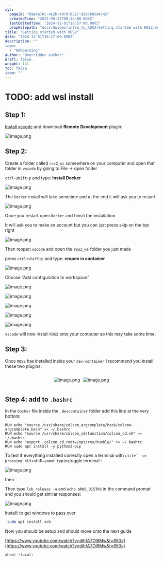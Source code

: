 ```yaml
---
sys:
  pageId: "89e0a78c-4e2b-4070-b327-d28cb0694742"
  createdTime: "2024-08-21T00:24:00.000Z"
  lastEditedTime: "2024-11-01T18:57:00.000Z"
  propFilepath: "docs/Guides/intro_to_ROS2/Getting started with ROS2.md"
title: "Getting started with ROS2"
date: "2024-11-01T18:57:00.000Z"
description: ""
tags:
  - "Onboarding"
author: "Overridden author"
draft: false
weight: 141
toc: false
icon: ""
---
```


# TODO: add wsl install

## Step 1:

[Install vscode](https://code.visualstudio.com/download) and download **Remote Development** plugin:

![image.png](https://prod-files-secure.s3.us-west-2.amazonaws.com/d518164a-d88e-44d1-a4ee-3adb3bd8bce0/efb52993-1881-4a40-b95e-6f020334f022/image.png?X-Amz-Algorithm=AWS4-HMAC-SHA256&X-Amz-Content-Sha256=UNSIGNED-PAYLOAD&X-Amz-Credential=ASIAZI2LB466TGN6LRTY%2F20250423%2Fus-west-2%2Fs3%2Faws4_request&X-Amz-Date=20250423T140903Z&X-Amz-Expires=3600&X-Amz-Security-Token=IQoJb3JpZ2luX2VjEGUaCXVzLXdlc3QtMiJGMEQCIFO3dBR2d9318V%2BRF1UyIKSg29hfxz1YtYLx2ULfVSfHAiB9cnyV9xmfR%2F8Qb3rWzFOajUP5dyxH%2Fd647A8qk%2BS86CqIBAju%2F%2F%2F%2F%2F%2F%2F%2F%2F%2F8BEAAaDDYzNzQyMzE4MzgwNSIMs8YVqs1xnI0IvvhIKtwDkYmgPiiQi81ybnVPGXuerGeaJ%2BpyhR9EoU9SdZS4HH9h%2BdzKsyuGEJ1IQ0iGSrQlx1rZgTInzs8ERLOKSDNBBPjytMl4aOHx0FhGF472xPlUOcRkBjxWrXTpipqI6w%2FP53v7hHujoHHq6qB69KZwSrZhvkxK%2BBnkO4e%2Fqu9b5izAx1rANwyyFimMmNWRy6X6cFtJpE%2BOozpYTj%2BvOnHV07sGtpg34LLONYHSMFjEUAB6MbpF7STw3Vfhrn8jPAcEK8jGXFd5kOP7HoG6s7Kkhvvl%2BuVwZN2Qo2SOyWfnZy5D3FG65IcKFafOy5oPWqRaPQyWPp5TKUtfaX3TsLapZskUlqUn1rwOgK47FqsLXbk73DS0bxKUh0WAoMOyeZuVAsDO3e5E%2FBb5DNKLzCoBPGtMXuOieGPlHp2tTpjctIN4xZIbDYu7FTFuRayTpu0IFr9LCIBG4xlUS4FCssv9zvOGeuqfcYqYG4lcQxKoWZyBtt2PaiUCUSXY9wViKiVFyvgB3nRCHBA2cpC97YTLikZyD9Ii1NC5uU%2Bv3FlZSc69eyG5YVvx1PmpZzUGnE7n8%2FkOns%2BvgSyQpPuJ3DN1hEDJps%2BISpwtC9YiyRdQ%2BAfOG3FAxD1NdjpJ4Bow5LujwAY6pgECHIquJ4CVVWk8tVp9oyzLF6xHYmao%2BPX0pc9TMp9ZcmWb%2B4W7PGQ8ghB3kLRCCn%2BOA7xiYich7CtFif36S2KwtNUpExdCsX4TofSBp4OcJshSrwQS%2FKY7WGgJwhVDmTm4EaD668SIduYbw2Bsqmcr30Vuh2A6fd8B8rNnVeGARcVPmDdeF3a7FUffSrZsn2o4JmEuyztSQEuvn%2Fx50MOywmgXeuyP&X-Amz-Signature=c6041a455c597170b243f769984e9cee8387709e901d4e47964183035d8c5f77&X-Amz-SignedHeaders=host&x-id=GetObject)

## Step 2:

Create a folder called `ros2_ws` somewhere on your computer and open that folder in `vscode` by going to File → open folder 

`ctrl+shift+p` and type: **Install Docker**

![image.png](https://prod-files-secure.s3.us-west-2.amazonaws.com/d518164a-d88e-44d1-a4ee-3adb3bd8bce0/2269dc0e-1cd5-47ff-bceb-c04ad9b2eab0/image.png?X-Amz-Algorithm=AWS4-HMAC-SHA256&X-Amz-Content-Sha256=UNSIGNED-PAYLOAD&X-Amz-Credential=ASIAZI2LB466TGN6LRTY%2F20250423%2Fus-west-2%2Fs3%2Faws4_request&X-Amz-Date=20250423T140903Z&X-Amz-Expires=3600&X-Amz-Security-Token=IQoJb3JpZ2luX2VjEGUaCXVzLXdlc3QtMiJGMEQCIFO3dBR2d9318V%2BRF1UyIKSg29hfxz1YtYLx2ULfVSfHAiB9cnyV9xmfR%2F8Qb3rWzFOajUP5dyxH%2Fd647A8qk%2BS86CqIBAju%2F%2F%2F%2F%2F%2F%2F%2F%2F%2F8BEAAaDDYzNzQyMzE4MzgwNSIMs8YVqs1xnI0IvvhIKtwDkYmgPiiQi81ybnVPGXuerGeaJ%2BpyhR9EoU9SdZS4HH9h%2BdzKsyuGEJ1IQ0iGSrQlx1rZgTInzs8ERLOKSDNBBPjytMl4aOHx0FhGF472xPlUOcRkBjxWrXTpipqI6w%2FP53v7hHujoHHq6qB69KZwSrZhvkxK%2BBnkO4e%2Fqu9b5izAx1rANwyyFimMmNWRy6X6cFtJpE%2BOozpYTj%2BvOnHV07sGtpg34LLONYHSMFjEUAB6MbpF7STw3Vfhrn8jPAcEK8jGXFd5kOP7HoG6s7Kkhvvl%2BuVwZN2Qo2SOyWfnZy5D3FG65IcKFafOy5oPWqRaPQyWPp5TKUtfaX3TsLapZskUlqUn1rwOgK47FqsLXbk73DS0bxKUh0WAoMOyeZuVAsDO3e5E%2FBb5DNKLzCoBPGtMXuOieGPlHp2tTpjctIN4xZIbDYu7FTFuRayTpu0IFr9LCIBG4xlUS4FCssv9zvOGeuqfcYqYG4lcQxKoWZyBtt2PaiUCUSXY9wViKiVFyvgB3nRCHBA2cpC97YTLikZyD9Ii1NC5uU%2Bv3FlZSc69eyG5YVvx1PmpZzUGnE7n8%2FkOns%2BvgSyQpPuJ3DN1hEDJps%2BISpwtC9YiyRdQ%2BAfOG3FAxD1NdjpJ4Bow5LujwAY6pgECHIquJ4CVVWk8tVp9oyzLF6xHYmao%2BPX0pc9TMp9ZcmWb%2B4W7PGQ8ghB3kLRCCn%2BOA7xiYich7CtFif36S2KwtNUpExdCsX4TofSBp4OcJshSrwQS%2FKY7WGgJwhVDmTm4EaD668SIduYbw2Bsqmcr30Vuh2A6fd8B8rNnVeGARcVPmDdeF3a7FUffSrZsn2o4JmEuyztSQEuvn%2Fx50MOywmgXeuyP&X-Amz-Signature=71cdc4fc610224e061d8d6d65a56fb4bf4ac5938e6ccf8bf326f814409abee49&X-Amz-SignedHeaders=host&x-id=GetObject)

The `Docker` install will take sometime and at the end it will ask you to restart

![image.png](https://prod-files-secure.s3.us-west-2.amazonaws.com/d518164a-d88e-44d1-a4ee-3adb3bd8bce0/ed233f78-be33-4b1f-b89c-9c346c0e961e/image.png?X-Amz-Algorithm=AWS4-HMAC-SHA256&X-Amz-Content-Sha256=UNSIGNED-PAYLOAD&X-Amz-Credential=ASIAZI2LB466TGN6LRTY%2F20250423%2Fus-west-2%2Fs3%2Faws4_request&X-Amz-Date=20250423T140903Z&X-Amz-Expires=3600&X-Amz-Security-Token=IQoJb3JpZ2luX2VjEGUaCXVzLXdlc3QtMiJGMEQCIFO3dBR2d9318V%2BRF1UyIKSg29hfxz1YtYLx2ULfVSfHAiB9cnyV9xmfR%2F8Qb3rWzFOajUP5dyxH%2Fd647A8qk%2BS86CqIBAju%2F%2F%2F%2F%2F%2F%2F%2F%2F%2F8BEAAaDDYzNzQyMzE4MzgwNSIMs8YVqs1xnI0IvvhIKtwDkYmgPiiQi81ybnVPGXuerGeaJ%2BpyhR9EoU9SdZS4HH9h%2BdzKsyuGEJ1IQ0iGSrQlx1rZgTInzs8ERLOKSDNBBPjytMl4aOHx0FhGF472xPlUOcRkBjxWrXTpipqI6w%2FP53v7hHujoHHq6qB69KZwSrZhvkxK%2BBnkO4e%2Fqu9b5izAx1rANwyyFimMmNWRy6X6cFtJpE%2BOozpYTj%2BvOnHV07sGtpg34LLONYHSMFjEUAB6MbpF7STw3Vfhrn8jPAcEK8jGXFd5kOP7HoG6s7Kkhvvl%2BuVwZN2Qo2SOyWfnZy5D3FG65IcKFafOy5oPWqRaPQyWPp5TKUtfaX3TsLapZskUlqUn1rwOgK47FqsLXbk73DS0bxKUh0WAoMOyeZuVAsDO3e5E%2FBb5DNKLzCoBPGtMXuOieGPlHp2tTpjctIN4xZIbDYu7FTFuRayTpu0IFr9LCIBG4xlUS4FCssv9zvOGeuqfcYqYG4lcQxKoWZyBtt2PaiUCUSXY9wViKiVFyvgB3nRCHBA2cpC97YTLikZyD9Ii1NC5uU%2Bv3FlZSc69eyG5YVvx1PmpZzUGnE7n8%2FkOns%2BvgSyQpPuJ3DN1hEDJps%2BISpwtC9YiyRdQ%2BAfOG3FAxD1NdjpJ4Bow5LujwAY6pgECHIquJ4CVVWk8tVp9oyzLF6xHYmao%2BPX0pc9TMp9ZcmWb%2B4W7PGQ8ghB3kLRCCn%2BOA7xiYich7CtFif36S2KwtNUpExdCsX4TofSBp4OcJshSrwQS%2FKY7WGgJwhVDmTm4EaD668SIduYbw2Bsqmcr30Vuh2A6fd8B8rNnVeGARcVPmDdeF3a7FUffSrZsn2o4JmEuyztSQEuvn%2Fx50MOywmgXeuyP&X-Amz-Signature=67282f64353335b784a00c1d1979256ad9d6dd95b1514d3446d3a9f6f788a882&X-Amz-SignedHeaders=host&x-id=GetObject)

Once you restart open `Docker` and finish the installation

It will ask you to make an account but you can just press skip on the top right

![image.png](https://prod-files-secure.s3.us-west-2.amazonaws.com/d518164a-d88e-44d1-a4ee-3adb3bd8bce0/21010ad9-1659-4fd9-9f59-9932a09b2a3d/image.png?X-Amz-Algorithm=AWS4-HMAC-SHA256&X-Amz-Content-Sha256=UNSIGNED-PAYLOAD&X-Amz-Credential=ASIAZI2LB466TGN6LRTY%2F20250423%2Fus-west-2%2Fs3%2Faws4_request&X-Amz-Date=20250423T140903Z&X-Amz-Expires=3600&X-Amz-Security-Token=IQoJb3JpZ2luX2VjEGUaCXVzLXdlc3QtMiJGMEQCIFO3dBR2d9318V%2BRF1UyIKSg29hfxz1YtYLx2ULfVSfHAiB9cnyV9xmfR%2F8Qb3rWzFOajUP5dyxH%2Fd647A8qk%2BS86CqIBAju%2F%2F%2F%2F%2F%2F%2F%2F%2F%2F8BEAAaDDYzNzQyMzE4MzgwNSIMs8YVqs1xnI0IvvhIKtwDkYmgPiiQi81ybnVPGXuerGeaJ%2BpyhR9EoU9SdZS4HH9h%2BdzKsyuGEJ1IQ0iGSrQlx1rZgTInzs8ERLOKSDNBBPjytMl4aOHx0FhGF472xPlUOcRkBjxWrXTpipqI6w%2FP53v7hHujoHHq6qB69KZwSrZhvkxK%2BBnkO4e%2Fqu9b5izAx1rANwyyFimMmNWRy6X6cFtJpE%2BOozpYTj%2BvOnHV07sGtpg34LLONYHSMFjEUAB6MbpF7STw3Vfhrn8jPAcEK8jGXFd5kOP7HoG6s7Kkhvvl%2BuVwZN2Qo2SOyWfnZy5D3FG65IcKFafOy5oPWqRaPQyWPp5TKUtfaX3TsLapZskUlqUn1rwOgK47FqsLXbk73DS0bxKUh0WAoMOyeZuVAsDO3e5E%2FBb5DNKLzCoBPGtMXuOieGPlHp2tTpjctIN4xZIbDYu7FTFuRayTpu0IFr9LCIBG4xlUS4FCssv9zvOGeuqfcYqYG4lcQxKoWZyBtt2PaiUCUSXY9wViKiVFyvgB3nRCHBA2cpC97YTLikZyD9Ii1NC5uU%2Bv3FlZSc69eyG5YVvx1PmpZzUGnE7n8%2FkOns%2BvgSyQpPuJ3DN1hEDJps%2BISpwtC9YiyRdQ%2BAfOG3FAxD1NdjpJ4Bow5LujwAY6pgECHIquJ4CVVWk8tVp9oyzLF6xHYmao%2BPX0pc9TMp9ZcmWb%2B4W7PGQ8ghB3kLRCCn%2BOA7xiYich7CtFif36S2KwtNUpExdCsX4TofSBp4OcJshSrwQS%2FKY7WGgJwhVDmTm4EaD668SIduYbw2Bsqmcr30Vuh2A6fd8B8rNnVeGARcVPmDdeF3a7FUffSrZsn2o4JmEuyztSQEuvn%2Fx50MOywmgXeuyP&X-Amz-Signature=8dc0b1bea8932ddad571cf217c2afc7811143fedbc1c98998c5e8a5f285f9613&X-Amz-SignedHeaders=host&x-id=GetObject)

Then reopen `vscode` and open the `ros2_ws` folder you just made

press `ctrl+shift+p` and type: **reopen in container**

![image.png](https://prod-files-secure.s3.us-west-2.amazonaws.com/d518164a-d88e-44d1-a4ee-3adb3bd8bce0/4e93b8c2-41ad-488c-8095-c74205196118/image.png?X-Amz-Algorithm=AWS4-HMAC-SHA256&X-Amz-Content-Sha256=UNSIGNED-PAYLOAD&X-Amz-Credential=ASIAZI2LB466TGN6LRTY%2F20250423%2Fus-west-2%2Fs3%2Faws4_request&X-Amz-Date=20250423T140903Z&X-Amz-Expires=3600&X-Amz-Security-Token=IQoJb3JpZ2luX2VjEGUaCXVzLXdlc3QtMiJGMEQCIFO3dBR2d9318V%2BRF1UyIKSg29hfxz1YtYLx2ULfVSfHAiB9cnyV9xmfR%2F8Qb3rWzFOajUP5dyxH%2Fd647A8qk%2BS86CqIBAju%2F%2F%2F%2F%2F%2F%2F%2F%2F%2F8BEAAaDDYzNzQyMzE4MzgwNSIMs8YVqs1xnI0IvvhIKtwDkYmgPiiQi81ybnVPGXuerGeaJ%2BpyhR9EoU9SdZS4HH9h%2BdzKsyuGEJ1IQ0iGSrQlx1rZgTInzs8ERLOKSDNBBPjytMl4aOHx0FhGF472xPlUOcRkBjxWrXTpipqI6w%2FP53v7hHujoHHq6qB69KZwSrZhvkxK%2BBnkO4e%2Fqu9b5izAx1rANwyyFimMmNWRy6X6cFtJpE%2BOozpYTj%2BvOnHV07sGtpg34LLONYHSMFjEUAB6MbpF7STw3Vfhrn8jPAcEK8jGXFd5kOP7HoG6s7Kkhvvl%2BuVwZN2Qo2SOyWfnZy5D3FG65IcKFafOy5oPWqRaPQyWPp5TKUtfaX3TsLapZskUlqUn1rwOgK47FqsLXbk73DS0bxKUh0WAoMOyeZuVAsDO3e5E%2FBb5DNKLzCoBPGtMXuOieGPlHp2tTpjctIN4xZIbDYu7FTFuRayTpu0IFr9LCIBG4xlUS4FCssv9zvOGeuqfcYqYG4lcQxKoWZyBtt2PaiUCUSXY9wViKiVFyvgB3nRCHBA2cpC97YTLikZyD9Ii1NC5uU%2Bv3FlZSc69eyG5YVvx1PmpZzUGnE7n8%2FkOns%2BvgSyQpPuJ3DN1hEDJps%2BISpwtC9YiyRdQ%2BAfOG3FAxD1NdjpJ4Bow5LujwAY6pgECHIquJ4CVVWk8tVp9oyzLF6xHYmao%2BPX0pc9TMp9ZcmWb%2B4W7PGQ8ghB3kLRCCn%2BOA7xiYich7CtFif36S2KwtNUpExdCsX4TofSBp4OcJshSrwQS%2FKY7WGgJwhVDmTm4EaD668SIduYbw2Bsqmcr30Vuh2A6fd8B8rNnVeGARcVPmDdeF3a7FUffSrZsn2o4JmEuyztSQEuvn%2Fx50MOywmgXeuyP&X-Amz-Signature=a65cf0548fba3145742a564c7094cf7b1642c3280c81b46277f2a3bb8d20314d&X-Amz-SignedHeaders=host&x-id=GetObject)

Choose “Add configuration to workspace”

![image.png](https://prod-files-secure.s3.us-west-2.amazonaws.com/d518164a-d88e-44d1-a4ee-3adb3bd8bce0/9560b282-5060-4989-ba37-97e7b2c22476/image.png?X-Amz-Algorithm=AWS4-HMAC-SHA256&X-Amz-Content-Sha256=UNSIGNED-PAYLOAD&X-Amz-Credential=ASIAZI2LB466TGN6LRTY%2F20250423%2Fus-west-2%2Fs3%2Faws4_request&X-Amz-Date=20250423T140903Z&X-Amz-Expires=3600&X-Amz-Security-Token=IQoJb3JpZ2luX2VjEGUaCXVzLXdlc3QtMiJGMEQCIFO3dBR2d9318V%2BRF1UyIKSg29hfxz1YtYLx2ULfVSfHAiB9cnyV9xmfR%2F8Qb3rWzFOajUP5dyxH%2Fd647A8qk%2BS86CqIBAju%2F%2F%2F%2F%2F%2F%2F%2F%2F%2F8BEAAaDDYzNzQyMzE4MzgwNSIMs8YVqs1xnI0IvvhIKtwDkYmgPiiQi81ybnVPGXuerGeaJ%2BpyhR9EoU9SdZS4HH9h%2BdzKsyuGEJ1IQ0iGSrQlx1rZgTInzs8ERLOKSDNBBPjytMl4aOHx0FhGF472xPlUOcRkBjxWrXTpipqI6w%2FP53v7hHujoHHq6qB69KZwSrZhvkxK%2BBnkO4e%2Fqu9b5izAx1rANwyyFimMmNWRy6X6cFtJpE%2BOozpYTj%2BvOnHV07sGtpg34LLONYHSMFjEUAB6MbpF7STw3Vfhrn8jPAcEK8jGXFd5kOP7HoG6s7Kkhvvl%2BuVwZN2Qo2SOyWfnZy5D3FG65IcKFafOy5oPWqRaPQyWPp5TKUtfaX3TsLapZskUlqUn1rwOgK47FqsLXbk73DS0bxKUh0WAoMOyeZuVAsDO3e5E%2FBb5DNKLzCoBPGtMXuOieGPlHp2tTpjctIN4xZIbDYu7FTFuRayTpu0IFr9LCIBG4xlUS4FCssv9zvOGeuqfcYqYG4lcQxKoWZyBtt2PaiUCUSXY9wViKiVFyvgB3nRCHBA2cpC97YTLikZyD9Ii1NC5uU%2Bv3FlZSc69eyG5YVvx1PmpZzUGnE7n8%2FkOns%2BvgSyQpPuJ3DN1hEDJps%2BISpwtC9YiyRdQ%2BAfOG3FAxD1NdjpJ4Bow5LujwAY6pgECHIquJ4CVVWk8tVp9oyzLF6xHYmao%2BPX0pc9TMp9ZcmWb%2B4W7PGQ8ghB3kLRCCn%2BOA7xiYich7CtFif36S2KwtNUpExdCsX4TofSBp4OcJshSrwQS%2FKY7WGgJwhVDmTm4EaD668SIduYbw2Bsqmcr30Vuh2A6fd8B8rNnVeGARcVPmDdeF3a7FUffSrZsn2o4JmEuyztSQEuvn%2Fx50MOywmgXeuyP&X-Amz-Signature=81d6f6820422180e8c8ee6cf893e036c87534854fa8592d8c52cf4bf25ebfc23&X-Amz-SignedHeaders=host&x-id=GetObject)

![image.png](https://prod-files-secure.s3.us-west-2.amazonaws.com/d518164a-d88e-44d1-a4ee-3adb3bd8bce0/2ee63f81-886b-48e8-a553-dc6e5eac99e4/image.png?X-Amz-Algorithm=AWS4-HMAC-SHA256&X-Amz-Content-Sha256=UNSIGNED-PAYLOAD&X-Amz-Credential=ASIAZI2LB466TGN6LRTY%2F20250423%2Fus-west-2%2Fs3%2Faws4_request&X-Amz-Date=20250423T140903Z&X-Amz-Expires=3600&X-Amz-Security-Token=IQoJb3JpZ2luX2VjEGUaCXVzLXdlc3QtMiJGMEQCIFO3dBR2d9318V%2BRF1UyIKSg29hfxz1YtYLx2ULfVSfHAiB9cnyV9xmfR%2F8Qb3rWzFOajUP5dyxH%2Fd647A8qk%2BS86CqIBAju%2F%2F%2F%2F%2F%2F%2F%2F%2F%2F8BEAAaDDYzNzQyMzE4MzgwNSIMs8YVqs1xnI0IvvhIKtwDkYmgPiiQi81ybnVPGXuerGeaJ%2BpyhR9EoU9SdZS4HH9h%2BdzKsyuGEJ1IQ0iGSrQlx1rZgTInzs8ERLOKSDNBBPjytMl4aOHx0FhGF472xPlUOcRkBjxWrXTpipqI6w%2FP53v7hHujoHHq6qB69KZwSrZhvkxK%2BBnkO4e%2Fqu9b5izAx1rANwyyFimMmNWRy6X6cFtJpE%2BOozpYTj%2BvOnHV07sGtpg34LLONYHSMFjEUAB6MbpF7STw3Vfhrn8jPAcEK8jGXFd5kOP7HoG6s7Kkhvvl%2BuVwZN2Qo2SOyWfnZy5D3FG65IcKFafOy5oPWqRaPQyWPp5TKUtfaX3TsLapZskUlqUn1rwOgK47FqsLXbk73DS0bxKUh0WAoMOyeZuVAsDO3e5E%2FBb5DNKLzCoBPGtMXuOieGPlHp2tTpjctIN4xZIbDYu7FTFuRayTpu0IFr9LCIBG4xlUS4FCssv9zvOGeuqfcYqYG4lcQxKoWZyBtt2PaiUCUSXY9wViKiVFyvgB3nRCHBA2cpC97YTLikZyD9Ii1NC5uU%2Bv3FlZSc69eyG5YVvx1PmpZzUGnE7n8%2FkOns%2BvgSyQpPuJ3DN1hEDJps%2BISpwtC9YiyRdQ%2BAfOG3FAxD1NdjpJ4Bow5LujwAY6pgECHIquJ4CVVWk8tVp9oyzLF6xHYmao%2BPX0pc9TMp9ZcmWb%2B4W7PGQ8ghB3kLRCCn%2BOA7xiYich7CtFif36S2KwtNUpExdCsX4TofSBp4OcJshSrwQS%2FKY7WGgJwhVDmTm4EaD668SIduYbw2Bsqmcr30Vuh2A6fd8B8rNnVeGARcVPmDdeF3a7FUffSrZsn2o4JmEuyztSQEuvn%2Fx50MOywmgXeuyP&X-Amz-Signature=af1dfca290b8eb902c4bcf54ed3a94dc586aee7e42b0bc26620ce7327548ebe4&X-Amz-SignedHeaders=host&x-id=GetObject)

![image.png](https://prod-files-secure.s3.us-west-2.amazonaws.com/d518164a-d88e-44d1-a4ee-3adb3bd8bce0/ae1580b2-b048-407e-aed9-b584224a7a04/image.png?X-Amz-Algorithm=AWS4-HMAC-SHA256&X-Amz-Content-Sha256=UNSIGNED-PAYLOAD&X-Amz-Credential=ASIAZI2LB466TGN6LRTY%2F20250423%2Fus-west-2%2Fs3%2Faws4_request&X-Amz-Date=20250423T140903Z&X-Amz-Expires=3600&X-Amz-Security-Token=IQoJb3JpZ2luX2VjEGUaCXVzLXdlc3QtMiJGMEQCIFO3dBR2d9318V%2BRF1UyIKSg29hfxz1YtYLx2ULfVSfHAiB9cnyV9xmfR%2F8Qb3rWzFOajUP5dyxH%2Fd647A8qk%2BS86CqIBAju%2F%2F%2F%2F%2F%2F%2F%2F%2F%2F8BEAAaDDYzNzQyMzE4MzgwNSIMs8YVqs1xnI0IvvhIKtwDkYmgPiiQi81ybnVPGXuerGeaJ%2BpyhR9EoU9SdZS4HH9h%2BdzKsyuGEJ1IQ0iGSrQlx1rZgTInzs8ERLOKSDNBBPjytMl4aOHx0FhGF472xPlUOcRkBjxWrXTpipqI6w%2FP53v7hHujoHHq6qB69KZwSrZhvkxK%2BBnkO4e%2Fqu9b5izAx1rANwyyFimMmNWRy6X6cFtJpE%2BOozpYTj%2BvOnHV07sGtpg34LLONYHSMFjEUAB6MbpF7STw3Vfhrn8jPAcEK8jGXFd5kOP7HoG6s7Kkhvvl%2BuVwZN2Qo2SOyWfnZy5D3FG65IcKFafOy5oPWqRaPQyWPp5TKUtfaX3TsLapZskUlqUn1rwOgK47FqsLXbk73DS0bxKUh0WAoMOyeZuVAsDO3e5E%2FBb5DNKLzCoBPGtMXuOieGPlHp2tTpjctIN4xZIbDYu7FTFuRayTpu0IFr9LCIBG4xlUS4FCssv9zvOGeuqfcYqYG4lcQxKoWZyBtt2PaiUCUSXY9wViKiVFyvgB3nRCHBA2cpC97YTLikZyD9Ii1NC5uU%2Bv3FlZSc69eyG5YVvx1PmpZzUGnE7n8%2FkOns%2BvgSyQpPuJ3DN1hEDJps%2BISpwtC9YiyRdQ%2BAfOG3FAxD1NdjpJ4Bow5LujwAY6pgECHIquJ4CVVWk8tVp9oyzLF6xHYmao%2BPX0pc9TMp9ZcmWb%2B4W7PGQ8ghB3kLRCCn%2BOA7xiYich7CtFif36S2KwtNUpExdCsX4TofSBp4OcJshSrwQS%2FKY7WGgJwhVDmTm4EaD668SIduYbw2Bsqmcr30Vuh2A6fd8B8rNnVeGARcVPmDdeF3a7FUffSrZsn2o4JmEuyztSQEuvn%2Fx50MOywmgXeuyP&X-Amz-Signature=d94d7ac2bf5746d2166ebd02a477d31f119f3645a584aad1051b222bad80dabe&X-Amz-SignedHeaders=host&x-id=GetObject)

![image.png](https://prod-files-secure.s3.us-west-2.amazonaws.com/d518164a-d88e-44d1-a4ee-3adb3bd8bce0/53255b28-f75e-430f-b9e3-c0ac8577e42b/image.png?X-Amz-Algorithm=AWS4-HMAC-SHA256&X-Amz-Content-Sha256=UNSIGNED-PAYLOAD&X-Amz-Credential=ASIAZI2LB466TGN6LRTY%2F20250423%2Fus-west-2%2Fs3%2Faws4_request&X-Amz-Date=20250423T140903Z&X-Amz-Expires=3600&X-Amz-Security-Token=IQoJb3JpZ2luX2VjEGUaCXVzLXdlc3QtMiJGMEQCIFO3dBR2d9318V%2BRF1UyIKSg29hfxz1YtYLx2ULfVSfHAiB9cnyV9xmfR%2F8Qb3rWzFOajUP5dyxH%2Fd647A8qk%2BS86CqIBAju%2F%2F%2F%2F%2F%2F%2F%2F%2F%2F8BEAAaDDYzNzQyMzE4MzgwNSIMs8YVqs1xnI0IvvhIKtwDkYmgPiiQi81ybnVPGXuerGeaJ%2BpyhR9EoU9SdZS4HH9h%2BdzKsyuGEJ1IQ0iGSrQlx1rZgTInzs8ERLOKSDNBBPjytMl4aOHx0FhGF472xPlUOcRkBjxWrXTpipqI6w%2FP53v7hHujoHHq6qB69KZwSrZhvkxK%2BBnkO4e%2Fqu9b5izAx1rANwyyFimMmNWRy6X6cFtJpE%2BOozpYTj%2BvOnHV07sGtpg34LLONYHSMFjEUAB6MbpF7STw3Vfhrn8jPAcEK8jGXFd5kOP7HoG6s7Kkhvvl%2BuVwZN2Qo2SOyWfnZy5D3FG65IcKFafOy5oPWqRaPQyWPp5TKUtfaX3TsLapZskUlqUn1rwOgK47FqsLXbk73DS0bxKUh0WAoMOyeZuVAsDO3e5E%2FBb5DNKLzCoBPGtMXuOieGPlHp2tTpjctIN4xZIbDYu7FTFuRayTpu0IFr9LCIBG4xlUS4FCssv9zvOGeuqfcYqYG4lcQxKoWZyBtt2PaiUCUSXY9wViKiVFyvgB3nRCHBA2cpC97YTLikZyD9Ii1NC5uU%2Bv3FlZSc69eyG5YVvx1PmpZzUGnE7n8%2FkOns%2BvgSyQpPuJ3DN1hEDJps%2BISpwtC9YiyRdQ%2BAfOG3FAxD1NdjpJ4Bow5LujwAY6pgECHIquJ4CVVWk8tVp9oyzLF6xHYmao%2BPX0pc9TMp9ZcmWb%2B4W7PGQ8ghB3kLRCCn%2BOA7xiYich7CtFif36S2KwtNUpExdCsX4TofSBp4OcJshSrwQS%2FKY7WGgJwhVDmTm4EaD668SIduYbw2Bsqmcr30Vuh2A6fd8B8rNnVeGARcVPmDdeF3a7FUffSrZsn2o4JmEuyztSQEuvn%2Fx50MOywmgXeuyP&X-Amz-Signature=d9916a6c83adda74dc8f1ebf23a860e79dc07f2e6fe1efdf04027d99da36d11d&X-Amz-SignedHeaders=host&x-id=GetObject)

![image.png](https://prod-files-secure.s3.us-west-2.amazonaws.com/d518164a-d88e-44d1-a4ee-3adb3bd8bce0/7c562767-5af9-4ffb-97d1-327bcdf4ee00/image.png?X-Amz-Algorithm=AWS4-HMAC-SHA256&X-Amz-Content-Sha256=UNSIGNED-PAYLOAD&X-Amz-Credential=ASIAZI2LB466TGN6LRTY%2F20250423%2Fus-west-2%2Fs3%2Faws4_request&X-Amz-Date=20250423T140903Z&X-Amz-Expires=3600&X-Amz-Security-Token=IQoJb3JpZ2luX2VjEGUaCXVzLXdlc3QtMiJGMEQCIFO3dBR2d9318V%2BRF1UyIKSg29hfxz1YtYLx2ULfVSfHAiB9cnyV9xmfR%2F8Qb3rWzFOajUP5dyxH%2Fd647A8qk%2BS86CqIBAju%2F%2F%2F%2F%2F%2F%2F%2F%2F%2F8BEAAaDDYzNzQyMzE4MzgwNSIMs8YVqs1xnI0IvvhIKtwDkYmgPiiQi81ybnVPGXuerGeaJ%2BpyhR9EoU9SdZS4HH9h%2BdzKsyuGEJ1IQ0iGSrQlx1rZgTInzs8ERLOKSDNBBPjytMl4aOHx0FhGF472xPlUOcRkBjxWrXTpipqI6w%2FP53v7hHujoHHq6qB69KZwSrZhvkxK%2BBnkO4e%2Fqu9b5izAx1rANwyyFimMmNWRy6X6cFtJpE%2BOozpYTj%2BvOnHV07sGtpg34LLONYHSMFjEUAB6MbpF7STw3Vfhrn8jPAcEK8jGXFd5kOP7HoG6s7Kkhvvl%2BuVwZN2Qo2SOyWfnZy5D3FG65IcKFafOy5oPWqRaPQyWPp5TKUtfaX3TsLapZskUlqUn1rwOgK47FqsLXbk73DS0bxKUh0WAoMOyeZuVAsDO3e5E%2FBb5DNKLzCoBPGtMXuOieGPlHp2tTpjctIN4xZIbDYu7FTFuRayTpu0IFr9LCIBG4xlUS4FCssv9zvOGeuqfcYqYG4lcQxKoWZyBtt2PaiUCUSXY9wViKiVFyvgB3nRCHBA2cpC97YTLikZyD9Ii1NC5uU%2Bv3FlZSc69eyG5YVvx1PmpZzUGnE7n8%2FkOns%2BvgSyQpPuJ3DN1hEDJps%2BISpwtC9YiyRdQ%2BAfOG3FAxD1NdjpJ4Bow5LujwAY6pgECHIquJ4CVVWk8tVp9oyzLF6xHYmao%2BPX0pc9TMp9ZcmWb%2B4W7PGQ8ghB3kLRCCn%2BOA7xiYich7CtFif36S2KwtNUpExdCsX4TofSBp4OcJshSrwQS%2FKY7WGgJwhVDmTm4EaD668SIduYbw2Bsqmcr30Vuh2A6fd8B8rNnVeGARcVPmDdeF3a7FUffSrZsn2o4JmEuyztSQEuvn%2Fx50MOywmgXeuyP&X-Amz-Signature=142cd2db54821cf71aa131fb593ea7d4ce606d49114d53cd3bc9dc48536d85ea&X-Amz-SignedHeaders=host&x-id=GetObject)

`vscode` will now install `ROS2` onto your computer so this may take some time.

## Step 3:

Once `ROS2` has installed inside your `dev-container` I recommend you install these two plugins:

<div style="display: flex;flex-direction: row; column-gap:10px; max-width: 630px;justify-content: center;">
<div>

![image.png](https://prod-files-secure.s3.us-west-2.amazonaws.com/d518164a-d88e-44d1-a4ee-3adb3bd8bce0/3fc3d550-5a54-4ba1-ba6b-faa01cdb7369/image.png?X-Amz-Algorithm=AWS4-HMAC-SHA256&X-Amz-Content-Sha256=UNSIGNED-PAYLOAD&X-Amz-Credential=ASIAZI2LB466R3V2K775%2F20250423%2Fus-west-2%2Fs3%2Faws4_request&X-Amz-Date=20250423T140906Z&X-Amz-Expires=3600&X-Amz-Security-Token=IQoJb3JpZ2luX2VjEGUaCXVzLXdlc3QtMiJGMEQCIEYStS%2Bhjwa2OogD%2Bg8OX7xfSwaCFfPR8CMWzkBfdiiQAiAPlw7Ih1LU7zXnPYwMl%2F%2F%2BcEk6nft18MrFgN5CI4uW9yqIBAju%2F%2F%2F%2F%2F%2F%2F%2F%2F%2F8BEAAaDDYzNzQyMzE4MzgwNSIMNLbAN7GIrW40dJ7vKtwDobYKHUD5ZtRpIKbClA8jA8y3glA9NDjIKyI8UmyloBi9lZiNoXto2FnHcYmmAZsfpCh0sSnWousvW%2FBc%2B891zEckz8pYf7rDxZjqsaKZndkZ98pjn5sBdg9KB8ZzcStR8lizA1GforTFSET7nTrvjNOkcr8j4JWiptAhaR4Kj3AFI6iYiU6KjU%2F2Uq%2BwRH%2BskiV2ltF1AU5EE59%2BWQoj3K6KNUAvhYg64RfzLnbsGAlgRKs8Vr%2BDwlUUmiVwtfozWmQsu%2FFyydKS7jeJq%2FpSTrdg7Esk2G1VO6XiSVo%2B7ibtNq8YzxLaXj%2Fp285DH1J%2B9v%2FYWFHAWJiGjwxSbzFaa%2BXrD1R7tLBYGf9NpNbD2TZCuTZueUlEckKVneku4sdOyFbFp5gvSre4lgYqCVIfmZ8MK2cbtcMJBAuO6tlWE14J%2BiVRjUemgEPlZkf%2B%2FzcJhyH2Mj5fqIoTLR%2BD84ri1knGyXiGGCwCdxCqbjm5oe9o3uadikwUhm3gLTks%2FSvT%2Bk1mJ2madakxPHt63URxV03jE342lYqIm8oPzGpS9CqNMVxjBWVakSwXNHKuUgcu5P%2FkFFzqb1Zkw1oxiZqPcTsUjASYqgsjFsmELWWowy1yKG%2F3osR1wzQBYNAwvrujwAY6pgE1e00CB%2BN9Wf4h%2B5ebiGOUfznv0V2aqOXNR8ysdoYGxxaeo%2F2QCfvs93pM%2Fpr1UIfq4By3IMmDbw5Q9M9hPlzlsj05DzhFgLPGhWNbJC46SkFI6E2lelic4Dwj9TuTf0bG5sGoEB2bm5NSIBWV1%2BTASqCMpgiqFPBRIiINWAQTloMDhEWDGOmtrxlmYf990ZrB9tHLv%2FEMJvzA48JsuFrdQGhTuqVn&X-Amz-Signature=617798039f5e634dd05c8731798e2db3e1c8b24a9672fb2e83895878bb8cc3d2&X-Amz-SignedHeaders=host&x-id=GetObject)

</div>
<div>

![image.png](https://prod-files-secure.s3.us-west-2.amazonaws.com/d518164a-d88e-44d1-a4ee-3adb3bd8bce0/d994cc66-13c2-4093-a5a3-f84cf4601a82/image.png?X-Amz-Algorithm=AWS4-HMAC-SHA256&X-Amz-Content-Sha256=UNSIGNED-PAYLOAD&X-Amz-Credential=ASIAZI2LB4662J52WZIZ%2F20250423%2Fus-west-2%2Fs3%2Faws4_request&X-Amz-Date=20250423T140907Z&X-Amz-Expires=3600&X-Amz-Security-Token=IQoJb3JpZ2luX2VjEGUaCXVzLXdlc3QtMiJHMEUCIQD8ZV9oTbyB%2FcHsdv9EC1I%2FOxFwRiu%2BLYDJjIZjF37POgIgaTpKUr7oQeocGyLW7NG0o4c5MbrNPFtYaX04rnidpscqiAQI7v%2F%2F%2F%2F%2F%2F%2F%2F%2F%2FARAAGgw2Mzc0MjMxODM4MDUiDL1DeMJl1z94fpendircA%2FGoeVaOIVX8LvD8WkMc3%2Buv4DQhdMCXzgyyGPOLOav%2BGBFKDTuXsep19dbrnbH12%2FYmsmb9fI8LZ4c2y%2BiHz1tRGKVYGzi0HMC7wLLvavHFusdovZlOg015mUdf7VAY5%2FGVGyTlmcWrloZZG9fQ%2BSniJ0RVLO9V4NtSOdHyBZY6cRj%2B9P2eeR%2B8%2FvnuS7yDsNQlkQcbyXianegHTyHMwsIpFZGx%2FnzzItAuTxEnpUA8x%2FirxxHzRxU%2Fr9LLWOO%2FhZgm5ibu%2BGOwbPHD4pVI%2F9Ug5F%2FUg5sgNjuEoMT7mLualL361C%2FeUJ2qVSVDozRjyRp4kCinR1zMCi4acSoXuNP0hE0PtVAY5RM1%2BgIoKcMjQ3FaVP1eynAGVLten1RZgor5HedOETpSA4%2Bh9Laowmbhpyu4LDo7yaj2VOKQP00AaI4CgLX2Csshtd3z9wFvOpHDpcVb%2B8jisuL5bO9DBmG8u9cgXOocbo1BgVj4RYEzbkPmCe4qksnifGLSnE7BRnZSpjvytmEZNCSc0AtiQW%2FUZZT04%2Bw8AQoBn6%2BbU57%2FmyLtSzAGhFCLbeG3ShApegYvltjBKtGGfuN%2FIUyi0MR00tbYah%2BCpNslLCSn%2BQ7kBc7pIQSpQHUA1oBZMNC7o8AGOqUB%2B4c4VkhQX4tTvadGYUJYgMMQwj2hvJDUagpaAg6MSZ9WczO4eF1%2BbOa5kE58VfnfCNcUwLtsyo%2FS0Egy22OS4l2lkjS1kNyJUF6nGreLeLh1SgH2v53DDYcES0xkBf4ZfPmYMI4Zudye392cWXt8bxu1BuByXaLLUpVlKok7g1N6IjBfDEY%2FOxn9gjkcrgAI1KUD7lm94JSmyBhuAEoFA1TQlsXc&X-Amz-Signature=6404969cb04f2575b9c506ba3b189eddb5139d0147dce980c587cf1bc10f90bd&X-Amz-SignedHeaders=host&x-id=GetObject)

</div>
</div>

## Step 4: add to `.bashrc`

In the `Docker` file inside the `.devcontainer` folder add this line at the very bottom: 

```docker
RUN echo "source /usr/share/colcon_argcomplete/hook/colcon-argcomplete.bash" >> ~/.bashrc
RUN echo "source /usr/share/colcon_cd/function/colcon_cd.sh" >> ~/.bashrc
RUN echo "export _colcon_cd_root=/opt/ros/humble/" >> ~/.bashrc
RUN sudo apt install -y python3-pip 
```

To test if everything installed correctly open a terminal with `ctrl+`` or pressing `ctrl+shift+p` and typing `toggle terminal`:

![image.png](https://prod-files-secure.s3.us-west-2.amazonaws.com/d518164a-d88e-44d1-a4ee-3adb3bd8bce0/6a4943d8-b04e-4c02-9a58-775f3384d1a5/image.png?X-Amz-Algorithm=AWS4-HMAC-SHA256&X-Amz-Content-Sha256=UNSIGNED-PAYLOAD&X-Amz-Credential=ASIAZI2LB466TGN6LRTY%2F20250423%2Fus-west-2%2Fs3%2Faws4_request&X-Amz-Date=20250423T140903Z&X-Amz-Expires=3600&X-Amz-Security-Token=IQoJb3JpZ2luX2VjEGUaCXVzLXdlc3QtMiJGMEQCIFO3dBR2d9318V%2BRF1UyIKSg29hfxz1YtYLx2ULfVSfHAiB9cnyV9xmfR%2F8Qb3rWzFOajUP5dyxH%2Fd647A8qk%2BS86CqIBAju%2F%2F%2F%2F%2F%2F%2F%2F%2F%2F8BEAAaDDYzNzQyMzE4MzgwNSIMs8YVqs1xnI0IvvhIKtwDkYmgPiiQi81ybnVPGXuerGeaJ%2BpyhR9EoU9SdZS4HH9h%2BdzKsyuGEJ1IQ0iGSrQlx1rZgTInzs8ERLOKSDNBBPjytMl4aOHx0FhGF472xPlUOcRkBjxWrXTpipqI6w%2FP53v7hHujoHHq6qB69KZwSrZhvkxK%2BBnkO4e%2Fqu9b5izAx1rANwyyFimMmNWRy6X6cFtJpE%2BOozpYTj%2BvOnHV07sGtpg34LLONYHSMFjEUAB6MbpF7STw3Vfhrn8jPAcEK8jGXFd5kOP7HoG6s7Kkhvvl%2BuVwZN2Qo2SOyWfnZy5D3FG65IcKFafOy5oPWqRaPQyWPp5TKUtfaX3TsLapZskUlqUn1rwOgK47FqsLXbk73DS0bxKUh0WAoMOyeZuVAsDO3e5E%2FBb5DNKLzCoBPGtMXuOieGPlHp2tTpjctIN4xZIbDYu7FTFuRayTpu0IFr9LCIBG4xlUS4FCssv9zvOGeuqfcYqYG4lcQxKoWZyBtt2PaiUCUSXY9wViKiVFyvgB3nRCHBA2cpC97YTLikZyD9Ii1NC5uU%2Bv3FlZSc69eyG5YVvx1PmpZzUGnE7n8%2FkOns%2BvgSyQpPuJ3DN1hEDJps%2BISpwtC9YiyRdQ%2BAfOG3FAxD1NdjpJ4Bow5LujwAY6pgECHIquJ4CVVWk8tVp9oyzLF6xHYmao%2BPX0pc9TMp9ZcmWb%2B4W7PGQ8ghB3kLRCCn%2BOA7xiYich7CtFif36S2KwtNUpExdCsX4TofSBp4OcJshSrwQS%2FKY7WGgJwhVDmTm4EaD668SIduYbw2Bsqmcr30Vuh2A6fd8B8rNnVeGARcVPmDdeF3a7FUffSrZsn2o4JmEuyztSQEuvn%2Fx50MOywmgXeuyP&X-Amz-Signature=3f083f3770b5db258e5f785365a0ebe74eb6cda81042581eb866782a715eb929&X-Amz-SignedHeaders=host&x-id=GetObject)

then 

Then type `lsb_release -a` and `echo $ROS_DISTRO` in the command prompt and you should get similar responses:

![image.png](https://prod-files-secure.s3.us-west-2.amazonaws.com/d518164a-d88e-44d1-a4ee-3adb3bd8bce0/3e635dec-a805-4e85-8b9e-d000e5b71a4e/image.png?X-Amz-Algorithm=AWS4-HMAC-SHA256&X-Amz-Content-Sha256=UNSIGNED-PAYLOAD&X-Amz-Credential=ASIAZI2LB466TGN6LRTY%2F20250423%2Fus-west-2%2Fs3%2Faws4_request&X-Amz-Date=20250423T140903Z&X-Amz-Expires=3600&X-Amz-Security-Token=IQoJb3JpZ2luX2VjEGUaCXVzLXdlc3QtMiJGMEQCIFO3dBR2d9318V%2BRF1UyIKSg29hfxz1YtYLx2ULfVSfHAiB9cnyV9xmfR%2F8Qb3rWzFOajUP5dyxH%2Fd647A8qk%2BS86CqIBAju%2F%2F%2F%2F%2F%2F%2F%2F%2F%2F8BEAAaDDYzNzQyMzE4MzgwNSIMs8YVqs1xnI0IvvhIKtwDkYmgPiiQi81ybnVPGXuerGeaJ%2BpyhR9EoU9SdZS4HH9h%2BdzKsyuGEJ1IQ0iGSrQlx1rZgTInzs8ERLOKSDNBBPjytMl4aOHx0FhGF472xPlUOcRkBjxWrXTpipqI6w%2FP53v7hHujoHHq6qB69KZwSrZhvkxK%2BBnkO4e%2Fqu9b5izAx1rANwyyFimMmNWRy6X6cFtJpE%2BOozpYTj%2BvOnHV07sGtpg34LLONYHSMFjEUAB6MbpF7STw3Vfhrn8jPAcEK8jGXFd5kOP7HoG6s7Kkhvvl%2BuVwZN2Qo2SOyWfnZy5D3FG65IcKFafOy5oPWqRaPQyWPp5TKUtfaX3TsLapZskUlqUn1rwOgK47FqsLXbk73DS0bxKUh0WAoMOyeZuVAsDO3e5E%2FBb5DNKLzCoBPGtMXuOieGPlHp2tTpjctIN4xZIbDYu7FTFuRayTpu0IFr9LCIBG4xlUS4FCssv9zvOGeuqfcYqYG4lcQxKoWZyBtt2PaiUCUSXY9wViKiVFyvgB3nRCHBA2cpC97YTLikZyD9Ii1NC5uU%2Bv3FlZSc69eyG5YVvx1PmpZzUGnE7n8%2FkOns%2BvgSyQpPuJ3DN1hEDJps%2BISpwtC9YiyRdQ%2BAfOG3FAxD1NdjpJ4Bow5LujwAY6pgECHIquJ4CVVWk8tVp9oyzLF6xHYmao%2BPX0pc9TMp9ZcmWb%2B4W7PGQ8ghB3kLRCCn%2BOA7xiYich7CtFif36S2KwtNUpExdCsX4TofSBp4OcJshSrwQS%2FKY7WGgJwhVDmTm4EaD668SIduYbw2Bsqmcr30Vuh2A6fd8B8rNnVeGARcVPmDdeF3a7FUffSrZsn2o4JmEuyztSQEuvn%2Fx50MOywmgXeuyP&X-Amz-Signature=b7ba665c1c01378f151199fccaee762bad164d71350d06784d64dec1e77d2bd6&X-Amz-SignedHeaders=host&x-id=GetObject)

Install:  to get windows to pass over

```bash
 sudo apt install xcb
```

Now you should be setup and should move onto the next guide 

[https://www.youtube.com/watch?v=dihfA7Ol6Mw&t=650s](https://www.youtube.com/watch?v=dihfA7Ol6Mw&t=650s)

```python
xhost +local:
```
